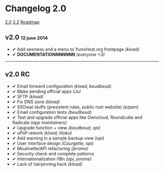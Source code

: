 # Changelog 2.0

<a class="btn btn-lg btn-default" href="/changelog_2_0_en">2.0</a> <a class="btn btn-lg btn-default" href="/changelog_2_2_en">2.2</a> <a class="btn btn-lg btn-default" href="/roadmap_en">Roadmap</a>

## v2.0 <small><small>12 june 2014</small></small>
* ✔ Add sexiness and a menu to YunoHost.org frontpage *(kload)*
* ✔ **DOCUMENTATIONNNNNNN** *(everyone <3)*

---

## v2.0 RC

* ✔ Email forward configuration *(kload, beudbeud)*
* ✔ Make pending official apps *(Ju)*
* ✔ SFTP *(kload)*
* ✔ Fix DNS zone *(kload)*
* ✔ SSOwat stuffs (presistent rules, public root website) *(ezpen)*
* ✔ Email configuration tests *(beudbeud)*
* ✔ Test and upgrade official apps like Owncloud, Roundcube and Radicale *(app maintainers)*
* ✔ Upgrade function + view *(beudbeud, opi)*
* ✔ uPnP rework *(kload, titoko)*
* ✔ Add warning in a sample backup view *(opi)*
* ✔ User interface design *(Courgette, opi)*
* ✔ Moulinette/API refactoring *(jerome)*
* ✔ Security check and complete patterns
* ✔ Internationalization I18n *(opi, jerome)*
* ✔ Lack of hairpinning hack *(kload)*